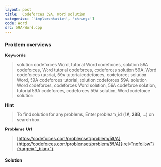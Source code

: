 ```yaml
---
layout: post
title:  Codeforces 59A. Word solution
categories: ['implementation', 'strings']
code: Word
src: 59A-Word.cpp
---
```

### **Problem overviews**

**Keywords**
> solution codeforces Word, tutorial Word codeforces, solution 59A codeforces, Word tutorial codeforces, codeforces solution 59A, Word codeforces tutorial, 59A tutorial codeforces, codeforces solution Word, 59A codeforces tutorial, solution codeforces 59A, solution Word codeforces, codeforces Word solution, 59A codeforce solution, tutorial 59A codeforces, codeforces 59A solution, Word codeforce solution

**Hint**
> To find solution for any problems, Enter probleam_id (**1A, 28B**, ...) on search box. 

**Problems Url**
> [https://codeforces.com/problemset/problem/59/A](https://codeforces.com/problemset/problem/59/A){:rel="nofollow"}{:target="_blank"}

#### **Solution**



